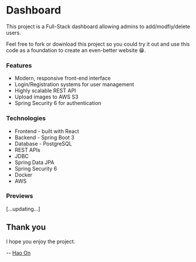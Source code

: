 # Dashboard
This project is a Full-Stack dashboard allowing admins to add/modfiy/delete users.

Feel free to fork or download this project so you could try it out and use this code as a foundation to create an even-better website :grin:.

### Features
- Modern, responsive front-end interface
- Login/Registration systems for user management
- Highly scalable REST API
- Upload images to AWS S3
- Spring Security 6 for authentication

### Technologies
- Frontend - built with React
- Backend - Spring Boot 3
- Database - PostgreSQL
- REST APIs
- JDBC
- Spring Data JPA
- Spring Security 6
- Docker
- AWS

### Previews

[...updating...]

## Thank you

I hope you enjoy the project.

-- [Hao On](https://www.linkedin.com/in/hao-on/)
